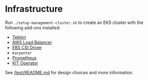 # Infrastructure

Run `./setup-management-cluster.sh` to create an EKS cluster with the following add-ons installed:
- [Tekton](https://tekton.dev/)
- [AWS Load Balancer](https://github.com/kubernetes-sigs/aws-load-balancer-controller)
- [EBS CSI Driver](https://github.com/kubernetes-sigs/aws-ebs-csi-driver)
- `Karpenter`
- [Prometheus](https://prometheus.io/)
- [KIT Operator](https://github.com/awslabs/kubernetes-iteration-toolkit/tree/main/operator)

See [/test/README.md](../README.md) for design choices and more information.
